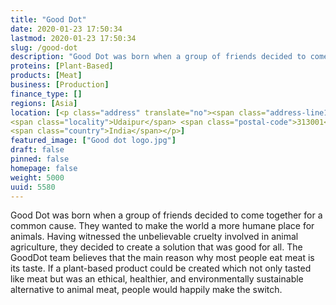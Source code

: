 ```yaml
---
title: "Good Dot"
date: 2020-01-23 17:50:34
lastmod: 2020-01-23 17:50:34
slug: /good-dot
description: "Good Dot was born when a group of friends decided to come together for a common cause.They wanted to make the world a more humane place for animals.Having witnessed the unbelievable cruelty involved in animal agriculture, they decided to create a solution that was good for all.The GoodDot team believes that the main reason why most people eat meat is its taste. If a plant-based product could be created which not only tasted like meat but was an ethical, healthier, and environmentally sustainable alternative to animal meat, people would happily make the switch."
proteins: [Plant-Based]
products: [Meat]
business: [Production]
finance_type: []
regions: [Asia]
location: [<p class="address" translate="no"><span class="address-line1">Unnamed Road</span><br>
<span class="locality">Udaipur</span> <span class="postal-code">313001</span><br>
<span class="country">India</span></p>]
featured_image: ["Good dot logo.jpg"]
draft: false
pinned: false
homepage: false
weight: 5000
uuid: 5580
---
```

Good Dot was born when a group of friends decided to come together for a common cause.
They wanted to make the world a more humane place for animals.
Having witnessed the unbelievable cruelty involved in animal agriculture, they decided to create a solution that was good for all.
The GoodDot team believes that the main reason why most people eat meat is its taste. If a plant-based product could be created which not only tasted like meat but was an ethical, healthier, and environmentally sustainable alternative to animal meat, people would happily make the switch.
